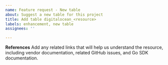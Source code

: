 ```yaml
---
name: Feature request - New table
about: Suggest a new table for this project
title: Add table digitalocean_<resource>
labels: enhancement, new table
assignees: ''

---
```


**References**
Add any related links that will help us understand the resource, including vendor documentation, related GitHub issues, and Go SDK documentation.
